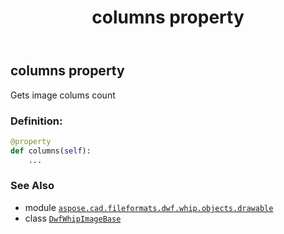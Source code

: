 ﻿---
title: columns property
second_title: Aspose.CAD for Python via .NET API References
description: 
type: docs
weight: 50
url: /python-net/aspose.cad.fileformats.dwf.whip.objects.drawable/dwfwhipimagebase/columns/
is_root: false
---

## columns property


Gets image colums count
### Definition:
```python
@property
def columns(self):
    ...
```

### See Also
* module [`aspose.cad.fileformats.dwf.whip.objects.drawable`](../../)
* class [`DwfWhipImageBase`](/cad/python-net/aspose.cad.fileformats.dwf.whip.objects.drawable/dwfwhipimagebase)
